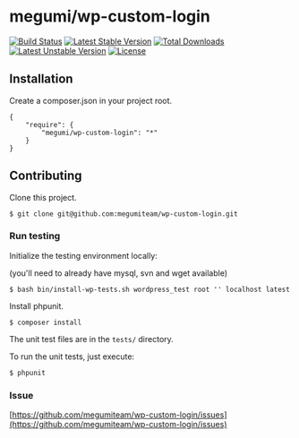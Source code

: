 # megumi/wp-custom-login

[![Build Status](https://travis-ci.org/megumiteam/wp-custom-login.svg?branch=master)](https://travis-ci.org/megumiteam/wp-custom-login) [![Latest Stable Version](https://poser.pugx.org/megumi/wp-custom-login/v/stable.svg)](https://packagist.org/packages/megumi/wp-custom-login) [![Total Downloads](https://poser.pugx.org/megumi/wp-custom-login/downloads.svg)](https://packagist.org/packages/megumi/wp-custom-login) [![Latest Unstable Version](https://poser.pugx.org/megumi/wp-custom-login/v/unstable.svg)](https://packagist.org/packages/megumi/wp-custom-login) [![License](https://poser.pugx.org/megumi/wp-custom-login/license.svg)](https://packagist.org/packages/megumi/wp-custom-login)


## Installation

Create a composer.json in your project root.

```
{
    "require": {
        "megumi/wp-custom-login": "*"
    }
}
```

## Contributing

Clone this project.

```
$ git clone git@github.com:megumiteam/wp-custom-login.git
```

### Run testing

Initialize the testing environment locally:

(you'll need to already have mysql, svn and wget available)

```
$ bash bin/install-wp-tests.sh wordpress_test root '' localhost latest
```

Install phpunit.

```
$ composer install
```

The unit test files are in the `tests/` directory.

To run the unit tests, just execute:

```
$ phpunit
```

### Issue

[https://github.com/megumiteam/wp-custom-login/issues](https://github.com/megumiteam/wp-custom-login/issues)

